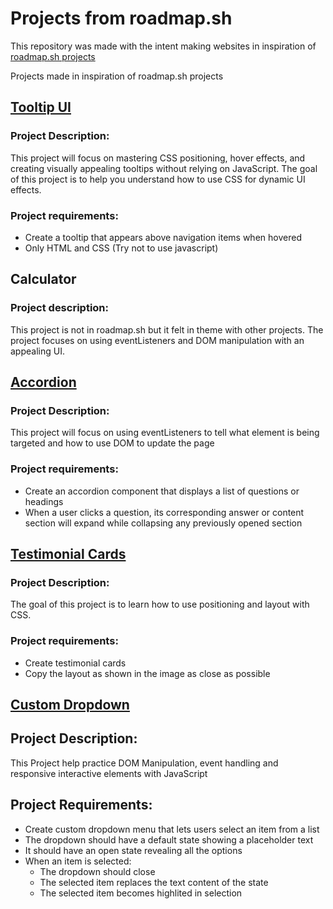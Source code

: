 # Projects from roadmap.sh

This repository was made with the intent making websites in inspiration of [roadmap.sh projects](https://roadmap.sh/projects)

Projects made in inspiration of roadmap.sh projects

## [Tooltip UI](https://roadmap.sh/projects/tooltip-ui)

### Project Description:

This project will focus on mastering CSS positioning, hover effects, and creating visually appealing tooltips without relying on JavaScript.
The goal of this project is to help you understand how to use CSS for dynamic UI effects.

### Project requirements:

- Create a tooltip that appears above navigation items when hovered
- Only HTML and CSS (Try not to use javascript)

## Calculator

### Project description:

This project is not in roadmap.sh but it felt in theme with other projects. The project focuses on using eventListeners and DOM manipulation with an appealing UI.

## [Accordion](https://roadmap.sh/projects/accordion)

### Project Description:

This project will focus on using eventListeners to tell what element is being targeted and how to use DOM to update the page

### Project requirements:

- Create an accordion component that displays a list of questions or headings
- When a user clicks a question, its corresponding answer or content section will expand while collapsing any previously opened section

## [Testimonial Cards](https://roadmap.sh/projects/testimonial-cards)

### Project Description:

The goal of this project is to learn how to use positioning and layout with CSS.

### Project requirements:

- Create testimonial cards
- Copy the layout as shown in the image as close as possible

## [Custom Dropdown](https://roadmap.sh/projects/custom-dropdown)

## Project Description:

This Project help practice DOM Manipulation, event handling and responsive interactive elements with JavaScript

## Project Requirements:

- Create custom dropdown menu that lets users select an item from a list
- The dropdown should have a default state showing a placeholder text
- It should have an open state revealing all the options
- When an item is selected:
  - The dropdown should close
  - The selected item replaces the text content of the state
  - The selected item becomes highlited in selection

